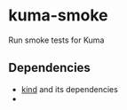 
kuma-smoke
===========

Run smoke tests for Kuma

## Dependencies

* [kind](https://github.com/kubernetes-sigs/kind/releases) and its dependencies
* 
